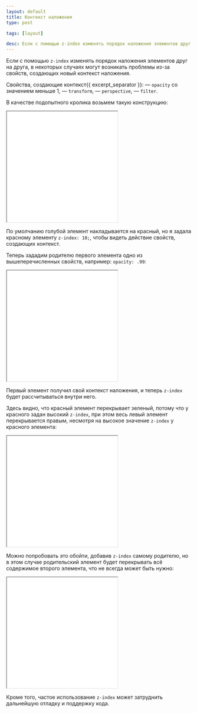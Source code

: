 ```yaml
---
layout: default
title: Контекст наложения
type: post

tags: [layout]

desc: Если с помощью z-index изменять порядок наложения элементов друг на друга, в некоторых случаях могут возникать проблемы из-за свойств, создающих новый контекст наложения.
---
```

Если с помощью <code>z-index</code> изменять порядок наложения элементов друг на друга, в некоторых случаях могут возникать проблемы из-за свойств, создающих новый контекст наложения.<!--more-->

Свойства, создающие контекст{{ excerpt_separator }}:
— <code>opacity</code> со значением меньше 1,
— <code>transform</code>,
— <code>perspective</code>,
— <code>filter</code>.

В качестве подопытного кролика возьмем такую конструкцию:

<iframe class="live-snippet" style="height: 300px" src="../assets/demo/kontekst-nalozheniya/demo_1.html?output"></iframe>

По умолчанию голубой элемент накладывается на красный, но я задала красному элементу <code>z-index: 10;</code>, чтобы видеть действие свойств, создающих контекст.

Теперь зададим родителю первого элемента одно из вышеперечисленных свойств, например:  <code>opacity: .99</code>:

<iframe class="live-snippet" style="height: 300px" src="../assets/demo/kontekst-nalozheniya/demo_2.html?output"></iframe>

Первый элемент получил свой контекст наложения, и теперь <code>z-index</code> будет рассчитываться внутри него.

Здесь видно, что красный элемент перекрывает зеленый, потому что у красного задан высокий <code>z-index</code>, при этом весь левый элемент перекрывается правым, несмотря на высокое значение <code>z-index</code> у красного элемента:

<iframe class="live-snippet" style="height: 300px" src="../assets/demo/kontekst-nalozheniya/demo_3.html?output"></iframe>

Можно попробовать это обойти, добавив <code>z-index</code> самому родителю, но в этом случае родительский элемент будет перекрывать всё содержимое второго элемента, что не всегда может быть нужно:

<iframe class="live-snippet" style="height: 300px" src="../assets/demo/kontekst-nalozheniya/demo_4.html?output"></iframe>

Кроме того, частое использование <code>z-index</code> может затруднить дальнейшую отладку и поддержку кода.
